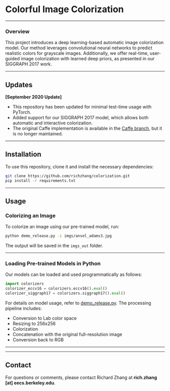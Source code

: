 # Colorful Image Colorization

---

### Overview
This project introduces a deep learning-based automatic image colorization model. Our method leverages convolutional neural networks to predict realistic colors for grayscale images. Additionally, we offer real-time, user-guided image colorization with learned deep priors, as presented in our SIGGRAPH 2017 work.


---

## Updates
**[September 2020 Update]**
- This repository has been updated for minimal test-time usage with PyTorch.
- Added support for our SIGGRAPH 2017 model, which allows both automatic and interactive colorization.
- The original Caffe implementation is available in the [Caffe branch](https://github.com/richzhang/colorization/tree/caffe), but it is no longer maintained.

---

## Installation
To use this repository, clone it and install the necessary dependencies:

```bash
git clone https://github.com/richzhang/colorization.git
pip install -r requirements.txt
```

---

## Usage

### Colorizing an Image
To colorize an image using our pre-trained model, run:

```bash
python demo_release.py -i imgs/ansel_adams3.jpg
```

The output will be saved in the `imgs_out` folder.

---

### Loading Pre-trained Models in Python
Our models can be loaded and used programmatically as follows:

```python
import colorizers
colorizer_eccv16 = colorizers.eccv16().eval()
colorizer_siggraph17 = colorizers.siggraph17().eval()
```

For details on model usage, refer to [demo_release.py](demo_release.py). The processing pipeline includes:
- Conversion to Lab color space
- Resizing to 256x256
- Colorization
- Concatenation with the original full-resolution image
- Conversion back to RGB

---






---

## Contact
For questions or comments, please contact Richard Zhang at **rich.zhang [at] eecs.berkeley.edu**.

